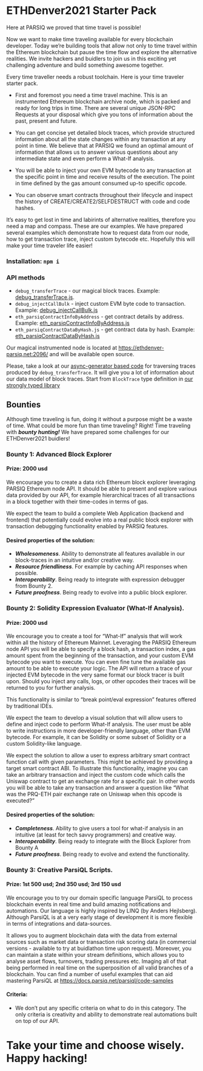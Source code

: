 # ETHDenver2021 Starter Pack

Here at PARSIQ we proved that time travel is possible!

Now we want to make time traveling available for every blockchain developer. Today we’re building tools that allow not only to time travel within the Ethereum blockchain but pause the time flow and explore the alternative realities. We invite hackers and buidlers to join us in this exciting yet challenging adventure and build something awesome together. 

Every time traveller needs a robust toolchain. Here is your time traveler starter pack.

* First and foremost you need a time travel machine. This is an instrumented Ethereum blockchain archive node, which is packed and ready for long trips in time. There are several unique JSON-RPC Requests at your disposal which give you tons of information about the past, present and future.

* You can get concise yet detailed block traces, which provide structured information about all the state changes within any transaction at any point in time. We believe that at PARSIQ we found an optimal amount of information that allows us to answer various questions about any intermediate state and even perform a What-If analysis. 

* You will be able to inject your own EVM bytecode to any transaction at the specific point in time and receive results of the execution. The point in time defined by the gas amount consumed up-to specific opcode.

* You can observe smart contracts throughout their lifecycle and inspect the history of CREATE/CREATE2/SELFDESTRUCT with code and code hashes.

It’s easy to get lost in time and labirints of alternative realities, therefore you need a map and compass. These are our examples. We have prepared several examples which demonstrate how to request data from our node, how to get transaction trace, inject custom bytecode etc. Hopefully this will make your time traveler life easier!

### Installation: `npm i`
### API methods

* `debug_transferTrace` - our magical block traces. Example: [debug_transferTrace.js](debug_transferTrace.js). 
* `debug_injectCallBulk` - inject custom EVM byte code to transaction. Example: [debug_injectCallBulk.js](debug_injectCallBulk.js)
* `eth_parsiqContractInfoByAddress` - get contract details by address. Example: [eth_parsiqContractInfoByAddress.js](eth_parsiqContractInfoByAddress.js)
* `eth_parsiqContractDataByHash.js` - get contract data by hash. Example: [eth_parsiqContractDataByHash.js](eth_parsiqContractDataByHash.js)


Our magical instrumented node is located at https://ethdenver-parsiq.net:2096/ and will be available open source.

Please, take a look at our [async-generator based code](https://www.npmjs.com/package/@parsiq/block-tracer) for traversing traces produced by `debug_transferTrace`. It will give you a lot of information about our data model of block traces. Start from `BlockTrace` type definition in [our strongly typed library](https://github.com/parsiq/block-tracer/blob/master/src/lib/block-trace.type.ts#L94)

## Bounties

Although time traveling is fun, doing it without a purpose might be a waste of time. What could be more fun than time traveling? Right! Time traveling with ___bounty hunting!___
We have prepared some challenges for our ETHDenver2021 buidlers! 


### Bounty 1:  Advanced Block Explorer
#### Prize: 2000 usd

We encourage you to create a data rich Ethereum block explorer leveraging PARSIQ Ethereum node API. It should be able to present and explore various data provided by our API, for example hierarchical traces of all transactions in a block together with their time-codes in terms of gas.

We expect the team to build a complete Web Application (backend and frontend) that potentially could evolve into a real public block explorer with transaction debugging functionality enabled by PARSIQ features.

#### Desired properties of the solution:
* ___Wholesomeness___. Ability to demonstrate all features available in our block-traces in an intuitive and/or creative way.
* ___Resource friendliness___. For example by caching API responses when possible.
* ___Interoperability___. Being ready to integrate with expression debugger from Bounty 2.
* ___Future proofness___. Being ready to evolve into a public block explorer.

### Bounty 2:  Solidity Expression Evaluator (What-If Analysis). 
#### Prize: 2000 usd

We encourage you to create a tool for “What-If” analysis that will work within all the history of Ethereum Mainnet. Leveraging the PARSIQ Ethereum node API you will be able to specify a block hash, a transaction index, a gas amount spent from the beginning of the transaction, and your custom EVM bytecode you want to execute. You can even fine tune the available gas amount to be able to execute your logic. The API will return a trace of your injected EVM bytecode in the very same format our block tracer is built upon. Should you inject any calls, logs, or other opcodes their traces will be returned to you for further analysis.

This functionality is similar to “break point/eval expression” features offered by traditional IDEs.

We expect the team to develop a visual solution that will allow users to define and inject code to perform What-If analysis. The user must be able to write instructions in more developer-friendly language, other than EVM bytecode. For example, it can be Solidity or some subset of Solidity or a custom Solidity-like language.

We expect the solution to allow a user to express arbitrary smart contract function call with given parameters. This might be achieved by providing a target smart contract ABI. To illustrate this functionality, imagine you can take an arbitrary transaction and inject the custom code which calls the Uniswap contract to get an exchange rate for a specific pair. In other words you will be able to take any transaction and answer a question like “What was the PRQ-ETH pair exchange rate on Uniswap when this opcode is executed?”

#### Desired properties of the solution:
* ___Completeness___. Ability to give users a tool for what-if analysis in an intuitive (at least for tech savvy programmers) and creative way.
* ___Interoperability___. Being ready to integrate with the Block Explorer from Bounty A
* ___Future proofness___. Being ready to evolve and extend the functionality.
      
### Bounty 3: Creative ParsiQL Scripts. 
#### Prize: 1st 500 usd; 2nd 350 usd; 3rd 150 usd

We encourage you to try our domain specific language ParsiQL to process blockchain events in real time and build amazing notifications and automations.
Our language is highly inspired by LINQ (by Anders Hejlsberg). Although ParsiQL is at a very early stage of development it is more flexible in terms of integrations and data-sources. 

It allows you to augment blockchain data with the data from external sources such as  market data or transaction risk scoring data (in commercial versions - available to try at buidlathon time upon request). Moreover, you can maintain a state within your stream definitions, which allows you to analyse asset flows, turnovers, trading pressures etc. Imaging all of that being performed in real time on the superposition of all valid branches of a blockchain.
You can find a number of useful examples that can aid mastering ParsiQL at https://docs.parsiq.net/parsiql/code-samples

#### Criteria:
* We don’t put any specific criteria on what to do in this category. The only criteria is creativity and ability to demonstrate real automations built on top of our API.

# Take your time and choose wisely. Happy hacking! 

